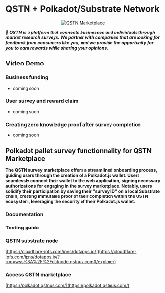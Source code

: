# QSTN + Polkadot/Substrate Network

<p align="center">
  <a href="https://qstnus.com/"><img src="https://qstnus.com/icon-256x256.png" alt="QSTN Marketplace"></a>
</p>


***🚀 QSTN is a platform that connects businesses and individuals through market research surveys. We partner with companies that are looking for feedback from consumers like you, and we provide the opportunity for you to earn rewards while sharing your opinions.***

## Video Demo

### Business funding

- coming soon

### User survey and reward claim

- coming soon

### Creating zero knowledge proof after survey completion

- coming soon


## Polkadot pallet survey functionnality for QSTN Marketplace

**The QSTN survey marketplace offers a streamlined onboarding process, guiding users through the creation of a Polkadot.js wallet. Users seamlessly connect their wallet to the web application, signing necessary authorizations for engaging in the survey marketplace. Notably, users solidify their participation by saving their "survey ID" on a local Substrate chain, creating immutable proof of their completion within the QSTN ecosystem, leveraging the security of their Polkadot.js wallet.**

### Documentation

### Testing guide

### QSTN substrate node

[https://cloudflare-ipfs.com/ipns/dotapps.io/](https://cloudflare-ipfs.com/ipns/dotapps.io/?rpc=wss%3A%2F%2Fdotnode.qstnus.com#/explorer)

### Access QSTN marketplace

[https://polkadot.qstnus.com/](https://polkadot.qstnus.com/)
